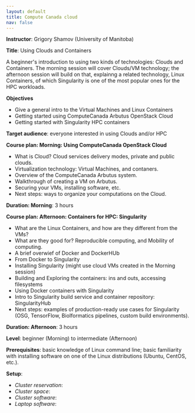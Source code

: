 ```yaml
---
layout: default
title: Compute Canada cloud
nav: false
---
```


**Instructor**: Grigory Shamov (University of Manitoba)

**Title**: Using Clouds and Containers

A beginner's introduction to using two kinds of technologies: Clouds and Containers. The morning session will cover Clouds/VM technology;  the afternoon session will build on that, explainng a related technology, Linux Containers, of which Singularity is one of the most popular ones for the HPC workloads.

**Objectives**
- Give a general intro to the Virtual Machines and Linux Containers
- Getting started using ComputeCanada Arbutus OpenStack Cloud
- Getting started with Singularity HPC containers 

**Target audience**: everyone interested in using Clouds and/or HPC

**Course plan: Morning: Using ComputeCanada OpenStack Cloud**
- What is Cloud? Cloud services delivery modes, private and public clouds. 
- Virtualization technology: Virtual Machines, and contaners.
- Overview of the ComputeCanada Arbutus system.
- Walkthrough of creating a VM on Arbutus.
- Securing your VMs, installing software, etc.
- Next steps: ways to organize your computations on the Cloud.

**Duration: Morning**: 3 hours

**Course plan: Afternoon: Containers for HPC: Singularity**
- What are the Linux Containers, and how are they different from the VMs?
- What are they good for? Reproducible computing, and Mobility of computing.
- A brief overwief of Docker and DockerHUb
- From Docker to Singularity
- Installing Singularity (might use cloud VMs created in the Morning session)
- Building and Exploring the containers: ins and outs, accessing filesystems
- Using Docker containers with Singularity
- Intro to Singularity build service and container repository: SingularityHub
- Next steps: examples of production-ready use cases for Singularity (OSG, TensorFlow, BioIformatics pipelines, custom build environments).

**Duration: Afternoon**: 3 hours

**Level**: beginner (Morning) to intermediate (Afternoon)

**Prerequisites**: basic knowledge of Linux command line; basic familiarity with installing software on one of the Linux distributions (Ubuntu, CentOS, etc.).

**Setup**:
- *Cluster reservation*:
- *Cluster space*:
- *Cluster software*:
- *Laptop software*:
